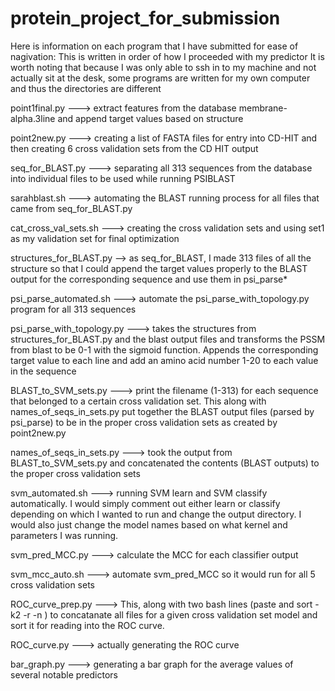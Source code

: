 # protein_project_for_submission
Here is information on each program that I have submitted for ease of nagivation:
This is written in order of how I proceeded with my predictor
It is worth noting that because I was only able to ssh in to my machine and not actually sit at the desk,
some programs are written for my own computer and thus the directories are different


point1final.py ---> extract features from the database membrane-alpha.3line and append target values based on structure

point2new.py ---> creating a list of FASTA files for entry into CD-HIT and then creating 6 cross validation sets from the CD HIT output

seq_for_BLAST.py ---> separating all 313 sequences from the database into individual files to be used while running PSIBLAST

sarahblast.sh ---> automating the BLAST running process for all files that came from seq_for_BLAST.py

cat_cross_val_sets.sh ---> creating the cross validation sets and using set1 as my validation set for final optimization

structures_for_BLAST.py --> as seq_for_BLAST, I made 313 files of all the structure so that I could append the target values properly to the BLAST output for the 
corresponding sequence and use them in psi_parse*

psi_parse_automated.sh ---> automate the psi_parse_with_topology.py program for all 313 sequences

psi_parse_with_topology.py ---> takes the structures from structures_for_BLAST.py and the blast output files and transforms the PSSM from blast to 
be 0-1 with the sigmoid function. Appends the corresponding target value to each line and add an amino acid number 1-20 to each value in the sequence

BLAST_to_SVM_sets.py ---> print the filename (1-313) for each sequence that belonged to a certain cross validation set. This along with 
names_of_seqs_in_sets.py put together the BLAST output files (parsed by psi_parse) to be in the proper cross validation sets as created by point2new.py 

names_of_seqs_in_sets.py ---> took the output from BLAST_to_SVM_sets.py and concatenated the contents (BLAST outputs) to the proper cross validation sets

svm_automated.sh ---> running SVM learn and SVM classify automatically. I would simply comment out either learn or classify depending on which I wanted to run 
and change the output directory. I would also just change the model names  based on what kernel and parameters I was running. 

svm_pred_MCC.py ---> calculate the MCC for each classifier output

svm_mcc_auto.sh ---> automate svm_pred_MCC so it would run for all 5 cross validation sets 

ROC_curve_prep.py ---> This, along with two bash lines (paste and sort -k2 -r -n <filename>) to concatanate all files for a given cross validation
set model and sort it for reading into the ROC curve.

ROC_curve.py ---> actually generating the ROC curve

bar_graph.py ---> generating a bar graph for the average values of several notable predictors 

